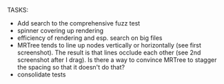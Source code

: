 TASKS:
- Add search to the comprehensive fuzz test
- spinner covering up rendering
- efficiency of rendering and esp. search on big files
- MRTree tends to line up nodes vertically or horizontally (see first screenshot). The result is that lines occlude each other (see 2nd screenshot after I drag). Is there a way to convince MRTree to stagger the spacing so that it doesn't do that?
- consolidate tests
